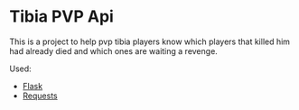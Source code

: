 Tibia PVP Api
===

This is a project to help pvp tibia players know which players that killed him had already died and which ones are waiting a revenge.

Used:

- [Flask](https://pypi.org/project/Flask/)
- [Requests](https://pypi.org/project/requests/)